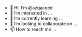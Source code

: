- 👋 Hi, I’m @azqaaqeel
- 👀 I’m interested in ...
- 🌱 I’m currently learning ...
- 💞️ I’m looking to collaborate on ...
- 📫 How to reach me ...

<!---
azqaaqeel/azqaaqeel is a ✨ special ✨ repository because its `README.md` (this file) appears on your GitHub profile.
You can click the Preview link to take a look at your changes.
--->
